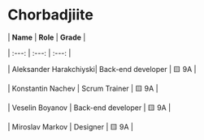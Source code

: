 # Chorbadjiite

| **Name** | **Role** | **Grade** |

| :---:   | :---: | :---: |

| Aleksander Harakchiyski| Back-end developer | 🟨 9A |

| Konstantin Nachev | Scrum Trainer  | 🟨 9A |

| Veselin Boyanov | Back-end developer  | 🟨 9A |

| Miroslav Markov |  Designer  | 🟨 9A |
